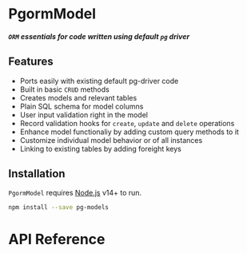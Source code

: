 # PgormModel

#### _`ORM` essentials for code written using default `pg` driver_

## Features

- Ports easily with existing default pg-driver code
- Built in basic `CRUD` methods
- Creates models and relevant tables
- Plain SQL schema for model columns
- User input validation right in the model
- Record validation hooks for `create`, `update` and `delete` operations
- Enhance model functionaliy by adding custom query methods to it
- Customize individual model behavior or of all instances
- Linking to existing tables by adding foreight keys

## Installation

`PgormModel` requires [Node.js](https://nodejs.org/) v14+ to run.

```sh
npm install --save pg-models
```

# API Reference
